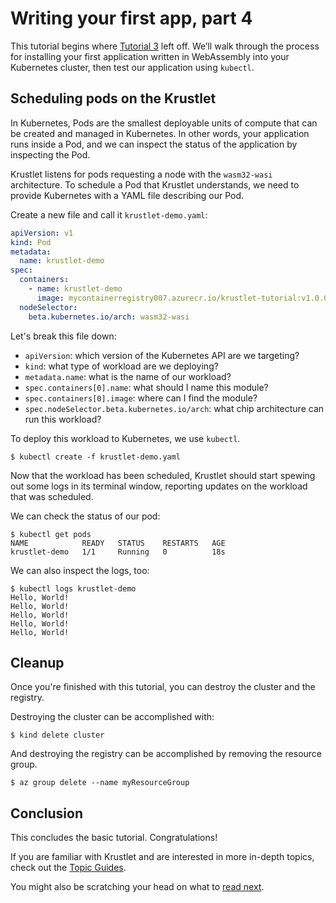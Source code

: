 # Writing your first app, part 4

This tutorial begins where [Tutorial 3](tutorial03.md) left off. We’ll walk through the process for installing your
first application written in WebAssembly into your Kubernetes cluster, then test our application using `kubectl`.

## Scheduling pods on the Krustlet

In Kubernetes, Pods are the smallest deployable units of compute that can be created and managed in Kubernetes. In other
words, your application runs inside a Pod, and we can inspect the status of the application by inspecting the Pod.

Krustlet listens for pods requesting a node with the `wasm32-wasi` architecture. To schedule a Pod that Krustlet
understands, we need to provide Kubernetes with a YAML file describing our Pod.

Create a new file and call it `krustlet-demo.yaml`:

```yaml
apiVersion: v1
kind: Pod
metadata:
  name: krustlet-demo
spec:
  containers:
    - name: krustlet-demo
      image: mycontainerregistry007.azurecr.io/krustlet-tutorial:v1.0.0
  nodeSelector:
    beta.kubernetes.io/arch: wasm32-wasi
```

Let's break this file down:

- `apiVersion`: which version of the Kubernetes API are we targeting?
- `kind`: what type of workload are we deploying?
- `metadata.name`: what is the name of our workload?
- `spec.containers[0].name`: what should I name this module?
- `spec.containers[0].image`: where can I find the module?
- `spec.nodeSelector.beta.kubernetes.io/arch`: what chip architecture can run this workload?

To deploy this workload to Kubernetes, we use `kubectl`.

```console
$ kubectl create -f krustlet-demo.yaml
```

Now that the workload has been scheduled, Krustlet should start spewing out some logs in its terminal window, reporting
updates on the workload that was scheduled.

We can check the status of our pod:

```console
$ kubectl get pods
NAME            READY   STATUS    RESTARTS   AGE
krustlet-demo   1/1     Running   0          18s
```

We can also inspect the logs, too:

```console
$ kubectl logs krustlet-demo
Hello, World!
Hello, World!
Hello, World!
Hello, World!
Hello, World!
```

## Cleanup

Once you're finished with this tutorial, you can destroy the cluster and the registry.

Destroying the cluster can be accomplished with:

```console
$ kind delete cluster
```

And destroying the registry can be accomplished by removing the resource group.

```console
$ az group delete --name myResourceGroup
```

## Conclusion

This concludes the basic tutorial. Congratulations!

If you are familiar with Krustlet and are interested in more in-depth topics, check out the [Topic Guides](../topics/README.md).

You might also be scratching your head on what to [read next](readnext.md).
